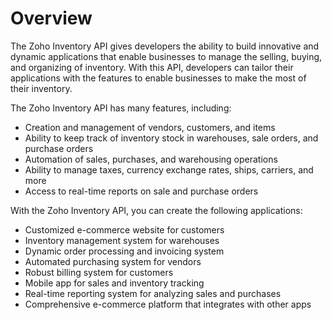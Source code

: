 # Overview

The Zoho Inventory API gives developers the ability to build innovative and dynamic applications that enable businesses to manage the selling, buying, and organizing of inventory. With this API, developers can tailor their applications with the features to enable businesses to make the most of their inventory.

The Zoho Inventory API has many features, including:

- Creation and management of vendors, customers, and items
- Ability to keep track of inventory stock in warehouses, sale orders, and purchase orders
- Automation of sales, purchases, and warehousing operations
- Ability to manage taxes, currency exchange rates, ships, carriers, and more
- Access to real-time reports on sale and purchase orders

With the Zoho Inventory API, you can create the following applications:

- Customized e-commerce website for customers
- Inventory management system for warehouses
- Dynamic order processing and invoicing system
- Automated purchasing system for vendors
- Robust billing system for customers
- Mobile app for sales and inventory tracking
- Real-time reporting system for analyzing sales and purchases
- Comprehensive e-commerce platform that integrates with other apps
